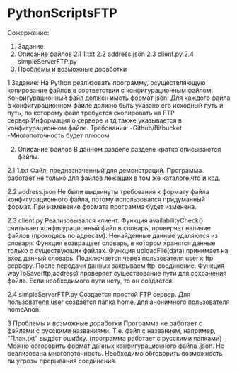 # PythonScriptsFTP

Сожержание:
1. Задание
2. Описание файлов
2.1 1.txt
2.2 address.json
2.3 client.py
2.4 simpleServerFTP.py
3. Проблемы и возможные доработки

1.Задание:
На Python реализовать программу, осуществляющую копирование файлов в соответствии с конфигурационным файлом. 
Конфигурационный файл должен иметь формат json. Для каждого файла в конфигурационном файле должно быть указано его
исходный путь и путь, по которому файл требуется скопировать на FTP сервер.Информация о сервере и тд также 
указывается в конфигурационном файле.
Требования:
-Github/Bitbucket
-Многопоточность будет плюсом

2. Описание файлов
В данном разделе разделе кратко описываются файлы.

2.1 1.txt
Файл, предназначенный для демонстраций. Программа работает не только для файлов лежащих в том же каталоге,что и код.

2.2 address.json
Не были выдвинуты требования к формату файла конфигурационного файла, потому использовался придуманный формат. При 
изменение формата программа будет изменена.

2.3 client.py
Реализовывался клиент. 
Функция availabilityCheck() считывает конфигурационный файл в словарь, проверяет наличие файлов (проходясь по адресам). 
Ненайденные данные удаляются из словаря. Функция возвращает словарь, в котором хранятся данные только о существующих файлах.
Функция uploadFile(data) принимает на вход данный словарь. Подключается через пользователя user к ftp серверу. После передачи
данных закрываем ftp-соединение.
Функция wayToSave(ftp,address) проверяет существование пути для сохранения файла. Если необходимого пути нету, то он создается.

2.4 simpleServerFTP.py
Создается простой FTP сервер. Для пользователя user создается папка home, для анонимного пользователя homeAnon.

3 Проблемы и возможные доработки
Программа не работает с файлами с русскими названиями. Т.е. файл с названием, например, "План.txt" выдаст ошибку. 
(программа работает с русскими папками)
Можно обговорить формат данных конфигурационного файла .json. 
Не реализована многопоточность.
Необходимо обговорить возможность ли угрозы прерывания соединения.



